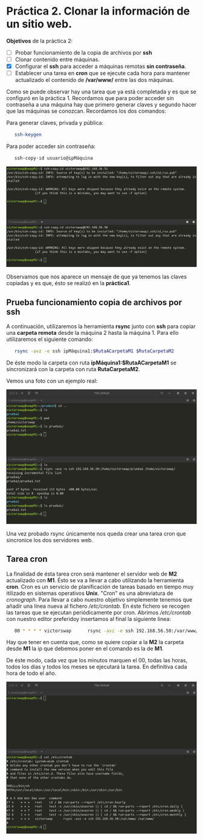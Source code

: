# Práctica 2. Clonar la información de un sitio web.

**Objetivos** de la práctica 2:

- [ ] Probar funcionamiento de la copia de archivos por **ssh**
- [ ] Clonar contenido entre máquinas.
- [X] Configurar el **ssh** para acceder a máquinas remotas **sin contraseña**.
- [ ] Establecer una tarea en **cron** que se ejecute cada hora para mantener actualizado el contenido de **/var/www/**
      entre las dos máquinas.
      
Como se puede observar hay una tarea que ya está completada y es que se configuró en la práctica 1. Recordamos que para poder acceder
sin contraseña a una máquina hay que primero generar claves y segundo hacer que las máquinas se conozcan. Recordamos los dos comandos:

Para generar claves, privada y pública:

```bash
   ssh-keygen
```

Para poder acceder sin contraseña:
```bash
   ssh-copy-id usuario@ipMáquina
```

![ssh-copy-id](https://raw.githubusercontent.com/VictorMorenoJimenez/SWAP/master/P2/images/sshcopyIDm1tom2.png)

Observamos que nos aparece un mensaje de que ya tenemos las claves copiadas y es que, ésto se realizó en la **práctica1**.


## Prueba funcionamiento copia de archivos por ssh

A continuación, utilizaremos la herramienta **rsync** junto con **ssh** para copiar una **carpeta remota** desde la máquina 2 hasta la máquina 1. Para ello utilizaremos el siguiente comando:
```bash
   rsync -avz -e ssh ipMáquina1:$RutaACarpetaM1 $RutaCarpetaM2
```

De éste modo la carpeta con ruta __ipMáquina1:$RutaACarpetaM1__ se sincronizará con la carpeta con ruta __RutaCarpetaM2__.

Vemos una foto con un ejemplo real:

![pruebaRsync](https://raw.githubusercontent.com/VictorMorenoJimenez/SWAP/master/P2/images/pruebarsynccopiacarpeta.png)

Una vez probado rsync únicamente nos queda crear una tarea cron que sincronice los dos servidores web.


## Tarea cron
La finalidad de ésta tarea cron será mantener el servidor web de **M2** actualizado con **M1**. Ésto se va a llevar a cabo
utilizando la herramienta **cron**. Cron es un servicio de planificación de tareas basado en tiempo muy itilizado en sistemas operativos **Unix**. "Cron" es una abreviatura de _cronograph_.
Para llevar a cabo nuestro objetivo simplemente tenemos que añadir una línea nueva al fichero _/etc/crontab_. En éste fichero se recogen las tareas que se ejecutan periódicamente por cron. Abrimos _/etc/crontab_ con nuestro editor preferidoy insertamos al final la siguiente linea:

```bash
   00 * * * * victorswap      rsync -avz -e ssh 192.168.56.50:/var/www/ /var/www
```

Hay que tener en cuenta que, como se quiere copiar a la **M2** la carpeta desde **M1** la ip que debemos poner en el comando
es la de **M1**.

De éste modo, cada vez que los minutos marquen el 00, todas las horas, todos los días y todos los meses se ejecutará la tarea.
En definitiva cada hora de todo el año.

![crontab](https://raw.githubusercontent.com/VictorMorenoJimenez/SWAP/master/P2/images/crontabm2copiaam1.png)
